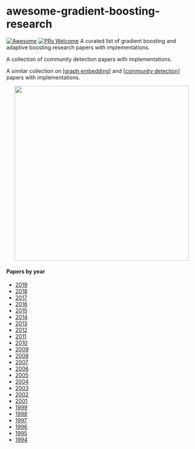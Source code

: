 # awesome-gradient-boosting-research
[![Awesome](https://cdn.rawgit.com/sindresorhus/awesome/d7305f38d29fed78fa85652e3a63e154dd8e8829/media/badge.svg)](https://github.com/sindresorhus/awesome)
[![PRs Welcome](https://img.shields.io/badge/PRs-welcome-brightgreen.svg?style=flat-square)](http://makeapullrequest.com)
A curated list of gradient boosting and adaptive boosting research papers with implementations.

A collection of community detection papers with implementations.

A similar collection on [[graph embedding]](https://github.com/benedekrozemberczki/awesome-graph-embedding) and [[community detection]](https://github.com/benedekrozemberczki/awesome-community-detection) papers with implementations.

<p align="center">
  <img width="460" src="coms.png">
</p>

#### Papers by year
- [2019](#2019)
- [2018](#2018)
- [2017](#2017)
- [2016](#2016)
- [2015](#2015)
- [2014](#2014)
- [2013](#2013) 
- [2012](#2012) 
- [2011](#2011) 
- [2010](#2010) 
- [2009](#2009) 
- [2008](#2008) 
- [2007](#2007) 
- [2006](#2006)
- [2005](#2005) 
- [2004](#2004) 
- [2003](#2003) 
- [2002](#2002) 
- [2001](#2001) 
- [1999](#1999) 
- [1998](#1998) 
- [1997](#1997) 
- [1996](#1996) 
- [1995](#1995) 
- [1994](#1994) 

